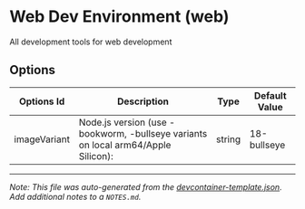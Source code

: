 
# Web Dev Environment (web)

All development tools for web development

## Options

| Options Id | Description | Type | Default Value |
|-----|-----|-----|-----|
| imageVariant | Node.js version (use -bookworm, -bullseye variants on local arm64/Apple Silicon): | string | 18-bullseye |



---

_Note: This file was auto-generated from the [devcontainer-template.json](https://github.com/aliuq/devcontainers/blob/main/src/web/devcontainer-template.json).  Add additional notes to a `NOTES.md`._
